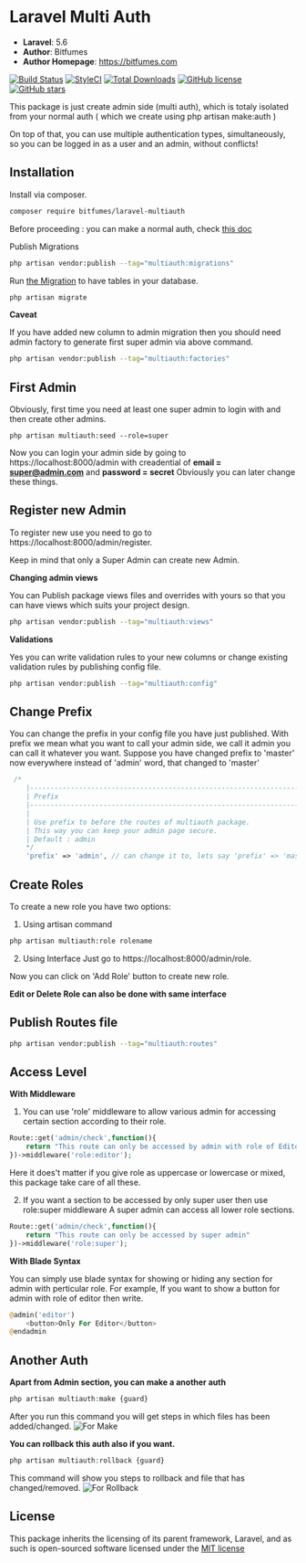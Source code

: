 # Laravel Multi Auth

- **Laravel**: 5.6
- **Author**: Bitfumes
- **Author Homepage**: https://bitfumes.com

[![Build Status](https://travis-ci.org/s-sarthak/laravel-multiauth.svg?branch=master)](https://travis-ci.org/s-sarthak/laravel-multiauth)
[![StyleCI](https://github.styleci.io/repos/143331251/shield?branch=master)](https://github.styleci.io/repos/143331251)
[![Total Downloads](https://poser.pugx.org/bitfumes/laravel-multiauth/downloads)](https://packagist.org/packages/bitfumes/laravel-multiauth)
[![GitHub license](https://img.shields.io/github/license/s-sarthak/laravel-multiauth.svg)](https://github.com/s-sarthak/laravel-multiauth/blob/master/LICENSE.md)
[![GitHub stars](https://img.shields.io/github/stars/s-sarthak/laravel-multiauth.svg)](https://github.com/s-sarthak/laravel-multiauth/stargazers)

This package is just create admin side (multi auth), which is totaly isolated from your normal auth ( which we create using php artisan make:auth )

On top of that, you can use multiple authentication types, simultaneously, so you can be logged
in as a user and an admin, without conflicts!

## Installation

Install via composer.

```bash
composer require bitfumes/laravel-multiauth
```

Before proceeding : you can make a normal auth, check [this doc](https://github.com/s-sarthak/laravel-multiauth#another-auth)

Publish Migrations

```bash
php artisan vendor:publish --tag="multiauth:migrations"
```

Run [the Migration](https://github.com/s-sarthak/laravel-multiauth/database/migrations/create_permission_tables.php) to have tables in your database.

```bash
php artisan migrate
```

**Caveat**

If you have added new column to admin migration then you should need admin factory to generate first super admin via above command.

```bash
php artisan vendor:publish --tag="multiauth:factories"
```

## First Admin

Obviously, first time you need at least one super admin to login with and then create other admins.

```
php artisan multiauth:seed --role=super
```

Now you can login your admin side by going to https://localhost:8000/admin with creadential of **email = super@admin.com** and **password = secret**
Obviously you can later change these things.

## Register new Admin

To register new use you need to go to https://localhost:8000/admin/register.

Keep in mind that only a Super Admin can create new Admin.

**Changing admin views**

You can Publish package views files and overrides with yours so that you can have views which suits your project design.

```bash
php artisan vendor:publish --tag="multiauth:views"
```

**Validations**

Yes you can write validation rules to your new columns or change existing validation rules by publishing config file.

```bash
php artisan vendor:publish --tag="multiauth:config"
```

## Change Prefix

You can change the prefix in your config file you have just published.
With prefix we mean what you want to call your admin side, we call it admin you can call it whatever you want.
Suppose you have changed prefix to 'master' now everywhere instead of 'admin' word, that changed to 'master'

```php
 /*
    |--------------------------------------------------------------------------
    | Prefix
    |--------------------------------------------------------------------------
    |
    | Use prefix to before the routes of multiauth package.
    | This way you can keep your admin page secure.
    | Default : admin
    */
    'prefix' => 'admin', // can change it to, lets say 'prefix' => 'master'
```

## Create Roles

To create a new role you have two options:

1. Using artisan command

```bash
php artisan multiauth:role rolename
```

2. Using Interface
   Just go to https://localhost:8000/admin/role.

Now you can click on 'Add Role' button to create new role.

**Edit or Delete Role can also be done with same interface**

## Publish Routes file

```bash
php artisan vendor:publish --tag="multiauth:routes"
```

## Access Level

**With Middleware**

1. You can use 'role' middleware to allow various admin for accessing certain section according to their role.

```php
Route::get('admin/check',function(){
    return "This route can only be accessed by admin with role of Editor"
})->middleware('role:editor');
```

Here it does't matter if you give role as uppercase or lowercase or mixed, this package take care of all these.

2. If you want a section to be accessed by only super user then use role:super middleware
   A super admin can access all lower role sections.

```php
Route::get('admin/check',function(){
    return "This route can only be accessed by super admin"
})->middleware('role:super');
```

**With Blade Syntax**

You can simply use blade syntax for showing or hiding any section for admin with perticular role.
For example, If you want to show a button for admin with role of editor then write.

```php
@admin('editor')
    <button>Only For Editor</button>
@endadmin
```

## Another Auth

**Apart from Admin section, you can make a another auth**

```php
php artisan multiauth:make {guard}
```

After you run this command you will get steps in which files has been added/changed.
![For Make](https://user-images.githubusercontent.com/41295276/44602450-4a4e2580-a7fd-11e8-858b-cac65c496908.png)

**You can rollback this auth also if you want.**

```php
php artisan multiauth:rollback {guard}
```

This command will show you steps to rollback and file that has changed/removed.
![For Rollback](https://user-images.githubusercontent.com/41295276/44602466-5508ba80-a7fd-11e8-9737-3711baecbbdb.png)

## License

This package inherits the licensing of its parent framework, Laravel, and as such is open-sourced
software licensed under the [MIT license](http://opensource.org/licenses/MIT)
